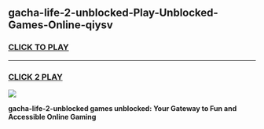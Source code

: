 
## gacha-life-2-unblocked-Play-Unblocked-Games-Online-qiysv
<h3>
<a href="https://premium76.site?title=gacha-life-2-unblocked&ref=25A">CLICK TO PLAY</a></h3>
<hr>

<h3>
<a href="https://premium76.site?title=gacha-life-2-unblocked&ref=25A">CLICK 2 PLAY</a>
  
</h3>

<a href="https://premium76.site?title=gacha-life-2-unblocked&ref=25A"><img src="https://clearcache.store/games.png"></a>


**gacha-life-2-unblocked games unblocked: Your Gateway to Fun and Accessible Online Gaming**
